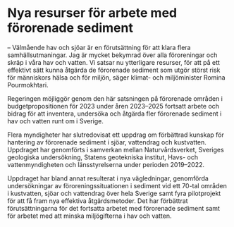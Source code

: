 # Nya resurser för arbete med förorenade sediment

– Välmående hav och sjöar är en förutsättning för att klara flera samhällsutmaningar. Jag är mycket bekymrad över alla föroreningar och skräp i våra hav och vatten. Vi satsar nu ytterligare resurser, för att på ett effektivt sätt kunna åtgärda de förorenade sediment som utgör störst risk för människors hälsa och för miljön, säger klimat\- och miljöminister Romina Pourmokhtari.

Regeringen möjliggör genom den här satsningen på förorenade områden i budgetpropositionen för 2023 under åren 2023–2025 fortsatt arbete och bidrag för att inventera, undersöka och åtgärda fler förorenade sediment i hav och vatten runt om i Sverige.

Flera myndigheter har slutredovisat ett uppdrag om förbättrad kunskap för hantering av förorenade sediment i sjöar, vattendrag och kustvatten. Uppdraget har genomförts i samverkan mellan Naturvårdsverket, Sveriges geologiska undersökning, Statens geotekniska institut, Havs\- och vattenmyndigheten och länsstyrelserna under perioden 2019–2022\.

Uppdraget har bland annat resulterat i nya vägledningar, genomförda undersökningar av föroreningssituationen i sediment vid ett 70\-tal områden i kustvatten, sjöar och vattendrag över hela Sverige samt fyra pilotprojekt för att få fram nya effektiva åtgärdsmetoder. Det har förbättrat förutsättningarna för det fortsatta arbetet med förorenade sediment samt för arbetet med att minska miljögifterna i hav och vatten.
